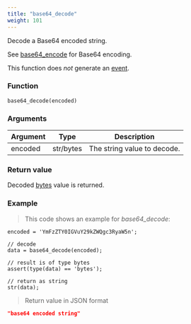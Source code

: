 ```yaml
---
title: "base64_decode"
weight: 101
---
```


Decode a Base64 encoded string.

See [base64_encode](../base64_encode) for Base64 encoding.

This function does *not* generate an [event](../../overview/events).

### Function

`base64_decode(encoded)`

### Arguments

Argument | Type | Description
-------- | ---- | -----------
encoded | str/bytes | The string value to decode.

### Return value
Decoded [bytes](../../data-types/bytes) value is returned.

### Example

> This code shows an example for *base64_decode*:

```thingsdb,json_response
encoded = 'YmFzZTY0IGVuY29kZWQgc3RyaW5n';

// decode
data = base64_decode(encoded);

// result is of type bytes
assert(type(data) == 'bytes');

// return as string
str(data);
```

> Return value in JSON format

```json
"base64 encoded string"
```

